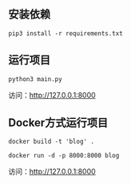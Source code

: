 ## 安装依赖
```
pip3 install -r requirements.txt
```
## 运行项目
```
python3 main.py
```

访问：http://127.0.0.1:8000

## Docker方式运行项目
```
docker build -t 'blog' .
```
```
docker run -d -p 8000:8000 blog 
```

访问：http://127.0.0.1:8000